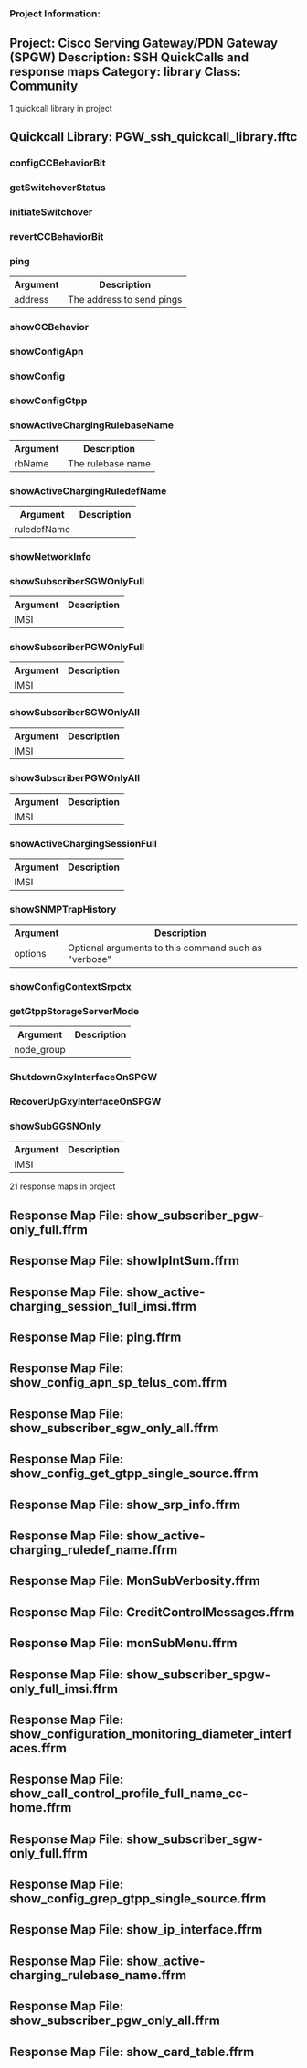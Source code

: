 ### Project Information:
Project: Cisco Serving Gateway/PDN Gateway (SPGW)
Description: SSH QuickCalls and response maps
Category: library
Class: Community
 ----
1 quickcall library in project
## Quickcall Library: PGW_ssh_quickcall_library.fftc
### configCCBehaviorBit
### getSwitchoverStatus
### initiateSwitchover
### revertCCBehaviorBit
### ping
<table><tr><th>Argument</th><th>Description</th></tr>
<tr><td>address</td><td>The address to send pings</tr></td></table>

### showCCBehavior
### showConfigApn
### showConfig
### showConfigGtpp
### showActiveChargingRulebaseName
<table><tr><th>Argument</th><th>Description</th></tr>
<tr><td>rbName</td><td>The rulebase name</tr></td></table>

### showActiveChargingRuledefName
<table><tr><th>Argument</th><th>Description</th></tr>
<tr><td>ruledefName</td><tr></tr></table>

### showNetworkInfo
### showSubscriberSGWOnlyFull
<table><tr><th>Argument</th><th>Description</th></tr>
<tr><td>IMSI</td><tr></tr></table>

### showSubscriberPGWOnlyFull
<table><tr><th>Argument</th><th>Description</th></tr>
<tr><td>IMSI</td><tr></tr></table>

### showSubscriberSGWOnlyAll
<table><tr><th>Argument</th><th>Description</th></tr>
<tr><td>IMSI</td><tr></tr></table>

### showSubscriberPGWOnlyAll
<table><tr><th>Argument</th><th>Description</th></tr>
<tr><td>IMSI</td><tr></tr></table>

### showActiveChargingSessionFull
<table><tr><th>Argument</th><th>Description</th></tr>
<tr><td>IMSI</td><tr></tr></table>

### showSNMPTrapHistory
<table><tr><th>Argument</th><th>Description</th></tr>
<tr><td>options</td><td>Optional arguments to this command such as "verbose"</tr></td></table>

### showConfigContextSrpctx
### getGtppStorageServerMode
<table><tr><th>Argument</th><th>Description</th></tr>
<tr><td>node_group</td><tr></tr></table>

### ShutdownGxyInterfaceOnSPGW
### RecoverUpGxyInterfaceOnSPGW
### showSubGGSNOnly
<table><tr><th>Argument</th><th>Description</th></tr>
<tr><td>IMSI</td><tr></tr></table>

21 response maps in project
## Response Map File: show_subscriber_pgw-only_full.ffrm
## Response Map File: showIpIntSum.ffrm
## Response Map File: show_active-charging_session_full_imsi.ffrm
## Response Map File: ping.ffrm
## Response Map File: show_config_apn_sp_telus_com.ffrm
## Response Map File: show_subscriber_sgw_only_all.ffrm
## Response Map File: show_config_get_gtpp_single_source.ffrm
## Response Map File: show_srp_info.ffrm
## Response Map File: show_active-charging_ruledef_name.ffrm
## Response Map File: MonSubVerbosity.ffrm
## Response Map File: CreditControlMessages.ffrm
## Response Map File: monSubMenu.ffrm
## Response Map File: show_subscriber_spgw-only_full_imsi.ffrm
## Response Map File: show_configuration_monitoring_diameter_interfaces.ffrm
## Response Map File: show_call_control_profile_full_name_cc-home.ffrm
## Response Map File: show_subscriber_sgw-only_full.ffrm
## Response Map File: show_config_grep_gtpp_single_source.ffrm
## Response Map File: show_ip_interface.ffrm
## Response Map File: show_active-charging_rulebase_name.ffrm
## Response Map File: show_subscriber_pgw_only_all.ffrm
## Response Map File: show_card_table.ffrm